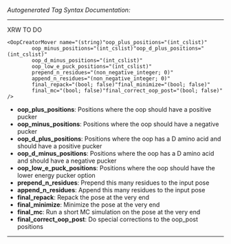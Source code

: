 _Autogenerated Tag Syntax Documentation:_

---
XRW TO DO

```
<OopCreatorMover name="(string)"oop_plus_positions="(int_cslist)"
        oop_minus_positions="(int_cslist)"oop_d_plus_positions="(int_cslist)"
        oop_d_minus_positions="(int_cslist)"
        oop_low_e_puck_positions="(int_cslist)"
        prepend_n_residues="(non_negative_integer; 0)"
        append_n_residues="(non_negative_integer; 0)"
        final_repack="(bool; false)"final_minimize="(bool; false)"
        final_mc="(bool; false)"final_correct_oop_post="(bool; false)" />
```

-   **oop_plus_positions**: Positions where the oop should have a positive pucker
-   **oop_minus_positions**: Positions where the oop should have a negative pucker
-   **oop_d_plus_positions**: Positions where the oop has a D amino acid and should have a positive pucker
-   **oop_d_minus_positions**: Positions where the oop has a D amino acid and should have a negative pucker
-   **oop_low_e_puck_positions**: Positions where the oop should have the lower energy pucker option
-   **prepend_n_residues**: Prepend this many residues to the input pose
-   **append_n_residues**: Append this many residues to the input pose
-   **final_repack**: Repack the pose at the very end
-   **final_minimize**: Minimize the pose at the very end
-   **final_mc**: Run a short MC simulation on the pose at the very end
-   **final_correct_oop_post**: Do special corrections to the oop_post positions

---
